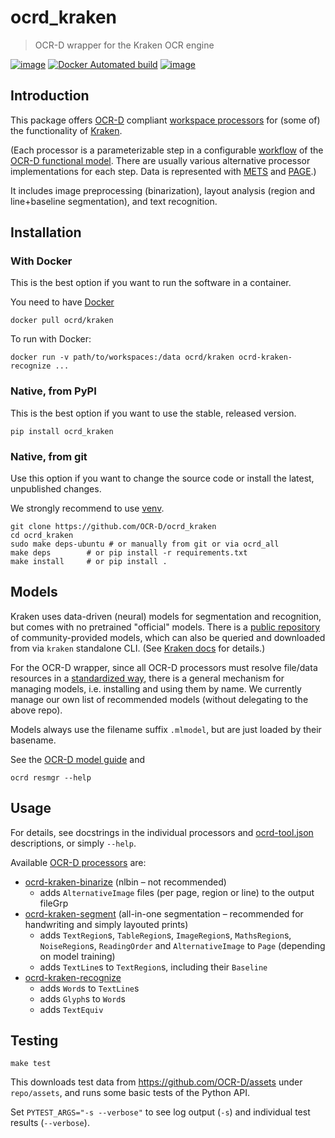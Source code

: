 # ocrd_kraken

> OCR-D wrapper for the Kraken OCR engine

[![image](https://travis-ci.org/OCR-D/ocrd_kraken.svg?branch=master)](https://travis-ci.org/OCR-D/ocrd_kraken)
[![Docker Automated build](https://img.shields.io/docker/automated/ocrd/kraken.svg)](https://hub.docker.com/r/ocrd/kraken/tags/)
[![image](https://circleci.com/gh/OCR-D/ocrd_kraken.svg?style=svg)](https://circleci.com/gh/OCR-D/ocrd_kraken)

## Introduction

This package offers [OCR-D](https://ocr-d.de/en/spec) compliant [workspace processors](https://ocr-d.de/en/spec/cli)
for (some of) the functionality of [Kraken](https://kraken.re).

(Each processor is a parameterizable step in a configurable [workflow](https://ocr-d.de/en/workflows)
of the [OCR-D functional model](https://ocr-d.de/en/about).
There are usually various alternative processor implementations for each step.
Data is represented with [METS](https://ocr-d.de/en/spec/mets) and [PAGE](https://ocr-d.de/en/spec/page).)

It includes image preprocessing (binarization), layout analysis (region and line+baseline segmentation), and text recognition.

## Installation

### With Docker

This is the best option if you want to run the software in a container.

You need to have [Docker](https://docs.docker.com/install/linux/docker-ce/ubuntu/)


    docker pull ocrd/kraken


To run with Docker:


    docker run -v path/to/workspaces:/data ocrd/kraken ocrd-kraken-recognize ...

### Native, from PyPI

This is the best option if you want to use the stable, released version.

    pip install ocrd_kraken


### Native, from git

Use this option if you want to change the source code or install the latest, unpublished changes.

We strongly recommend to use [venv](https://packaging.python.org/guides/installing-using-pip-and-virtual-environments/).

    git clone https://github.com/OCR-D/ocrd_kraken
    cd ocrd_kraken
    sudo make deps-ubuntu # or manually from git or via ocrd_all
    make deps        # or pip install -r requirements.txt
    make install     # or pip install .

## Models

Kraken uses data-driven (neural) models for segmentation and recognition, but comes with no pretrained "official" models.
There is a [public repository](https://zenodo.org/communities/ocr_models) of community-provided models, which can also
be queried and downloaded from via `kraken` standalone CLI.
(See [Kraken docs](https://kraken.re/master/advanced.html#repo) for details.)

For the OCR-D wrapper, since all OCR-D processors must resolve file/data resources in a [standardized way](https://ocr-d.de/en/spec/cli#processor-resources), there is a general mechanism for managing models, i.e. installing and using them by name. We currently manage our own list of recommended models (without delegating to the above repo).

Models always use the filename suffix `.mlmodel`, but are just loaded by their basename.

See the [OCR-D model guide](https://ocr-d.de/en/models) and

    ocrd resmgr --help

## Usage

For details, see docstrings in the individual processors and [ocrd-tool.json](ocrd_tesserocr/ocrd-tool.json) descriptions,
or simply `--help`.

Available [OCR-D processors](https://ocr-d.de/en/spec/cli) are:

- [ocrd-kraken-binarize](ocrd_kraken/binarize.py) (nlbin – not recommended)  
  - adds `AlternativeImage` files (per page, region or line) to the output fileGrp
- [ocrd-kraken-segment](ocrd_kraken/segment.py) (all-in-one segmentation – recommended for handwriting and simply layouted prints)  
  - adds `TextRegion`s, `TableRegion`s, `ImageRegion`s, `MathsRegion`s, `NoiseRegion`s, `ReadingOrder` and `AlternativeImage` to `Page` (depending on model training)
  - adds `TextLine`s to `TextRegion`s, including their `Baseline`
- [ocrd-kraken-recognize](ocrd_kraken/recognize.py)
  - adds `Word`s to `TextLine`s
  - adds `Glyph`s to `Word`s
  - adds `TextEquiv`

## Testing

    make test


This downloads test data from https://github.com/OCR-D/assets under `repo/assets`, and runs some basic tests of the Python API.

Set `PYTEST_ARGS="-s --verbose"` to see log output (`-s`) and individual test results (`--verbose`).

